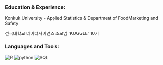 ### **Education & Experience:**


Konkuk University - Applied Statistics & Department of FoodMarketing and Safety


건국대학교 데이터사이언스 소모임 'KUGGLE' 10기






### **Languages and Tools:**

![R](https://github.com/user-attachments/assets/5c111bbe-c0d6-40ea-9efd-9d5b14f98d8a)
![python](https://github.com/user-attachments/assets/cf7b9e7a-7e36-46d4-9ecb-adc5073c4212)
![SQL](https://github.com/user-attachments/assets/71fa5b6f-78fa-453d-bc47-43c1deab3e6b)
